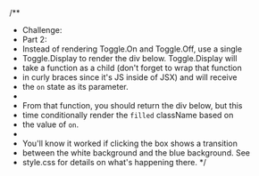 /**
 * Challenge:
 * Part 2:
 * Instead of rendering Toggle.On and Toggle.Off, use a single
 * Toggle.Display to render the div below. Toggle.Display will
 * take a function as a child (don't forget to wrap that function
 * in curly braces since it's JS inside of JSX) and will receive
 * the `on` state as its parameter.
 *
 * From that function, you should return the div below, but this
 * time conditionally render the `filled` className based on
 * the value of `on`.
 *
 * You'll know it worked if clicking the box shows a transition
 * between the white background and the blue background. See
 * style.css for details on what's happening there.
 */